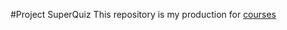 #Project SuperQuiz
This repository is my production for [courses](https://openclassrooms.com/fr/courses/8150246-developpez-votre-premiere-application-android)